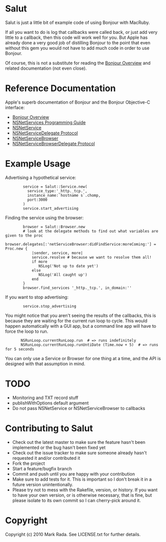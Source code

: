 Salut
=====

Salut is just a little bit of example code of using Bonjour with MacRuby.

If all you want to do is log that callbacks were called back, or just add
very little to a callback, then this code will work well for you. But Apple
has already done a very good job of distilling Bonjour to the point that
even without this gem you would not have to add much code in order to use
Bonjour.

Of course, this is not a substitute for reading the [Bonjour Overview](http://developer.apple.com/library/mac/#documentation/Cocoa/Conceptual/NetServices/Introduction.html%23//apple_ref/doc/uid/TP40002445-SW1) and related documentation (not even close).

Reference Documentation
=======================

Apple's superb documentation of Bonjour and the Bonjour Objective-C interface:

- [Bonjour Overview](http://developer.apple.com/library/mac/#documentation/Cocoa/Conceptual/NetServices/Introduction.html%23//apple_ref/doc/uid/TP40002445-SW1)
- [NSNetServices Programming Guide](http://developer.apple.com/library/ios/#documentation/Networking/Conceptual/NSNetServiceProgGuide/Introduction.html)
- [NSNetService](http://developer.apple.com/library/mac/#documentation/Cocoa/Reference/Foundation/Classes/NSNetService_Class/Reference/Reference.html)
- [NSNetServiceDelegate Protocol](http://developer.apple.com/library/ios/#documentation/cocoa/reference/NSNetServiceDelegate_Protocol/Reference/Reference.html)
- [NSNetServiceBrowser](http://developer.apple.com/library/mac/#documentation/Cocoa/Reference/Foundation/Classes/NSNetServiceBrowser_Class/Reference/Reference.html)
- [NSNetServiceBrowserDelegate Protocol](http://developer.apple.com/library/ios/#documentation/cocoa/reference/NSNetServiceBrowserDelegate_Protocol/Reference/Reference.html)

Example Usage
=============

Advertising a hypothetical service:

            service = Salut::Service.new(
              service_type:'_http._tcp.',
              instance_name:`hostname s`.chomp,
              port:3000
            )
            service.start_advertising

Finding the service using the browser:

            browser = Salut::Browser.new
            # look at the delegate methods to find out what variables are given to the proc
            browser.delegates[:'netServiceBrowser:didFindService:moreComing:'] = Proc.new {
                |sender, service, more|
                service.resolve # because we want to resolve them all!
                if more
                   NSLog('Not up to date yet')
                else
                   NSLog('All caught up')
                end
            }
            browser.find_services '_http._tcp.', in_domain:''

If you want to stop advertising:

            service.stop_advertising

You might notice that you aren't seeing the results of the callbacks, this is because
they are waiting for the current run loop to cycle. This would happen automatically with
a GUI app, but a command line app will have to force the loop to run.

           NSRunLoop.currentRunLoop.run  # => runs indefinitely
           NSRunLoop.currentRunLoop.runUntiDate (Time.now + 5)  # => runs for 5 seconds

You can only use a Service or Browser for one thing at a time, and the API is designed
with that assumption in mind.

TODO
====

- Monitoring and TXT record stuff
- publishWithOptions default argument
- Do not pass NSNetService or NSNetServiceBrowser to callbacks

Contributing to Salut
=====================

* Check out the latest master to make sure the feature hasn't been implemented or the bug hasn't been fixed yet
* Check out the issue tracker to make sure someone already hasn't requested it and/or contributed it
* Fork the project
* Start a feature/bugfix branch
* Commit and push until you are happy with your contribution
* Make sure to add tests for it. This is important so I don't break it in a future version unintentionally.
* Please try not to mess with the Rakefile, version, or history. If you want to have your own version, or is otherwise necessary, that is fine, but please isolate to its own commit so I can cherry-pick around it.

Copyright
=========

Copyright (c) 2010 Mark Rada. See LICENSE.txt for
further details.

